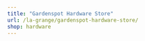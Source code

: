```yaml
---
title: "Gardenspot Hardware Store"
url: /la-grange/gardenspot-hardware-store/
shop: hardware
---
```

